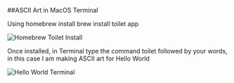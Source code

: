 ##ASCII Art in MacOS Terminal

Using homebrew install brew install toilet app

![Homebrew Toilet Install](/dougee.github.io/docs/assets/images/brew-toilet.png)

Once installed, in Terminal type the command toilet followed by your words, in this case I am making ASCII art for Hello World



![Hello World Terminal](/dougee.github.io/docs/assets/images/toilet-terminal.png)
